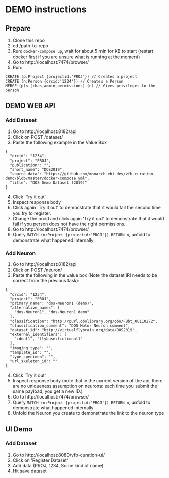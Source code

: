 # DEMO instructions

## Prepare
1. Clone this repo
2. cd /path-to-repo
3. Run: `docker-compose up`, wait for about 5 min for KB to start (restart docker first if you are unsure what is running at the moment)
4. Go to http://localhost:7474/browser/
5. Run:
  ```
  CREATE (p:Project {projectid:'PROJ'}) // Creates a project
  CREATE (n:Person {orcid:'1234'}) // Creates a Person
  MERGE (p)<-[:has_admin_permissions]-(n) // Gives privileges to the person
```

## DEMO WEB API 

### Add Dataset
1. Go to http://localhost:8182/api
2. Click on POST /dataset/
3. Paste the following example in the Value Box
```
{
  "orcid": "1234",
  "project": "PROJ",
  "publication": "",
  "short_name": "DOS2019",
  "source_data": "https://github.com/monarch-ebi-dev/vfb-curation-demo/blob/master/docker-compose.yml",
  "title": "DOS Demo Dataset (2019)"
}
```
4. Click 'Try it out'
5. Inspect response body
6. Click again 'Try it out' to demonstrate that it would fail the second time you try to register.
7. Change the orcid and click again 'Try it out' to demonstrate that it would fail if you person does not have the right permissions.
8. Go to http://localhost:7474/browser/
9. Query `MATCH (n:Project {projectid:'PROJ'}) RETURN n`, unfold to demonstrate what happened internally

### Add Neuron
1. Go to http://localhost:8182/api
2. Click on POST /neuron/
3. Paste the following in the value box (Note the dataset IRI needs to be correct from the previous task):
```
{
  "orcid": "1234",
  "project": "PROJ",
  "primary_name": "dos-Neuron1 (demo)",
  "alternative_names": [
    "dos-Neuron1", "dos-Neuron1 demo"
  ],
  "classification": "http://purl.obolibrary.org/obo/FBbt_00110272",
  "classification_comment": "DOS Motor Neuron comment",
  "dataset_id": "http://virtualflybrain.org/data/DOS2019",
  "external_identifiers": [
    "ident1", "flybase:fictional1"
  ],
  "imaging_type": "",
  "template_id": "",
  "type_specimen": "",
  "url_skeleton_id": ""
}
```
4. Click 'Try it out'
5. Inspect response body (note that in the current version of the api, there are no uniqueness assumption on neurons: each time you submit the same payload, you get a new ID.)
6. Go to http://localhost:7474/browser/
7. Query `MATCH (n:Project {projectid:'PROJ'}) RETURN n`, unfold to demonstrate what happened internally
8. Unfold the Neuron you create to demonstrate the link to the neuron type

## UI Demo

### Add Dataset
 1. Go to http://localhost:8080/vfb-curation-ui/
 2. Click on 'Register Dataset'
 3. Add data (PROJ, 1234, Some kind of name)
 4. Hit save dataset
 
